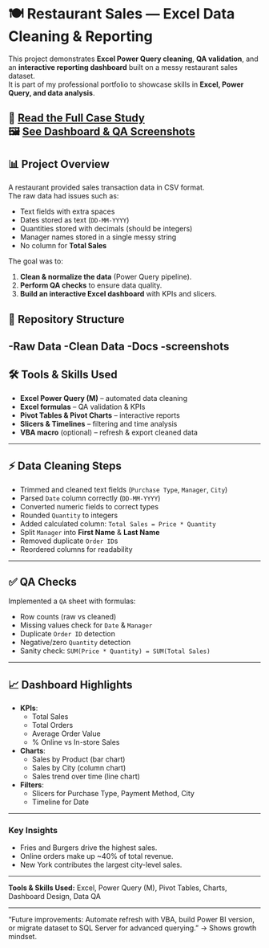 # 🍽️ Restaurant Sales — Excel Data Cleaning & Reporting

This project demonstrates **Excel Power Query cleaning**, **QA validation**, and an **interactive reporting dashboard** built on a messy restaurant sales dataset.  
It is part of my professional portfolio to showcase skills in **Excel, Power Query, and data analysis**.

📄 [Read the Full Case Study](Docs/case_study.md)  
🖼 [See Dashboard & QA Screenshots](Docs/screenshots/)
---

## 📊 Project Overview
A restaurant provided sales transaction data in CSV format.  
The raw data had issues such as:
- Text fields with extra spaces
- Dates stored as text (`DD-MM-YYYY`)
- Quantities stored with decimals (should be integers)
- Manager names stored in a single messy string
- No column for **Total Sales**

The goal was to:
1. **Clean & normalize the data** (Power Query pipeline).
2. **Perform QA checks** to ensure data quality.
3. **Build an interactive Excel dashboard** with KPIs and slicers.

## 📂 Repository Structure
-**Raw Data**
-**Clean Data**
-**Docs**
  -screenshots
---

## 🛠️ Tools & Skills Used
- **Excel Power Query (M)** – automated data cleaning
- **Excel formulas** – QA validation & KPIs
- **Pivot Tables & Pivot Charts** – interactive reports
- **Slicers & Timelines** – filtering and time analysis
- **VBA macro** (optional) – refresh & export cleaned data

---

## ⚡ Data Cleaning Steps
- Trimmed and cleaned text fields (`Purchase Type`, `Manager`, `City`)
- Parsed `Date` column correctly (`DD-MM-YYYY`)
- Converted numeric fields to correct types
- Rounded `Quantity` to integers
- Added calculated column: `Total Sales = Price * Quantity`
- Split `Manager` into **First Name** & **Last Name**
- Removed duplicate `Order ID`s
- Reordered columns for readability

---

## ✅ QA Checks
Implemented a `QA` sheet with formulas:
- Row counts (raw vs cleaned)
- Missing values check for `Date` & `Manager`
- Duplicate `Order ID` detection
- Negative/zero `Quantity` detection
- Sanity check: `SUM(Price * Quantity) = SUM(Total Sales)`

---

## 📈 Dashboard Highlights
- **KPIs**:
  - Total Sales
  - Total Orders
  - Average Order Value
  - % Online vs In-store Sales
- **Charts**:
  - Sales by Product (bar chart)
  - Sales by City (column chart)
  - Sales trend over time (line chart)
- **Filters**:
  - Slicers for Purchase Type, Payment Method, City
  - Timeline for Date

---

### Key Insights
- Fries and Burgers drive the highest sales.
- Online orders make up ~40% of total revenue.
- New York contributes the largest city-level sales.

---

**Tools & Skills Used:** Excel, Power Query (M), Pivot Tables, Charts, Dashboard Design, Data QA

---
“Future improvements: Automate refresh with VBA, build Power BI version, or migrate dataset to SQL Server for advanced querying.”
→ Shows growth mindset.

